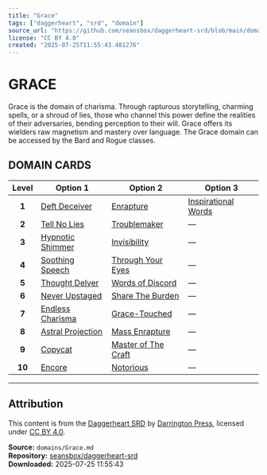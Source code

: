 ```yaml
---
title: "Grace"
tags: ["daggerheart", "srd", "domain"]
source_url: "https://github.com/seansbox/daggerheart-srd/blob/main/domains/Grace.md"
license: "CC BY 4.0"
created: "2025-07-25T11:55:43.481276"
---
```


# GRACE

Grace is the domain of charisma. Through rapturous storytelling, charming spells, or a shroud of lies, those who channel this power define the realities of their adversaries, bending perception to their will. Grace offers its wielders raw magnetism and mastery over language. The Grace domain can be accessed by the Bard and Rogue classes.

## DOMAIN CARDS

| **Level** | **Option 1**                                             | **Option 2**                                                     | **Option 3**                                                 |
| :-------: | -------------------------------------------------------- | ---------------------------------------------------------------- | ------------------------------------------------------------ |
|   **1**   | [Deft Deceiver](../abilities/Deft%20Deceiver.md)         | [Enrapture](../abilities/Enrapture.md)                           | [Inspirational Words](../abilities/Inspirational%20Words.md) |
|   **2**   | [Tell No Lies](../abilities/Tell%20No%20Lies.md)         | [Troublemaker](../abilities/Troublemaker.md)                     | —                                                            |
|   **3**   | [Hypnotic Shimmer](../abilities/Hypnotic%20Shimmer.md)   | [Invisibility](../abilities/Invisibility.md)                     | —                                                            |
|   **4**   | [Soothing Speech](../abilities/Soothing%20Speech.md)     | [Through Your Eyes](../abilities/Through%20Your%20Eyes.md)       | —                                                            |
|   **5**   | [Thought Delver](../abilities/Thought%20Delver.md)       | [Words of Discord](../abilities/Words%20of%20Discord.md)         | —                                                            |
|   **6**   | [Never Upstaged](../abilities/Never%20Upstaged.md)       | [Share The Burden](../abilities/Share%20the%20Burden.md)         | —                                                            |
|   **7**   | [Endless Charisma](../abilities/Endless%20Charisma.md)   | [Grace-Touched](../abilities/Grace-Touched.md)                   | —                                                            |
|   **8**   | [Astral Projection](../abilities/Astral%20Projection.md) | [Mass Enrapture](../abilities/Mass%20Enrapture.md)               | —                                                            |
|   **9**   | [Copycat](../abilities/Copycat.md)                       | [Master of The Craft](../abilities/Master%20of%20the%20Craft.md) | —                                                            |
|  **10**   | [Encore](../abilities/Encore.md)                         | [Notorious](../abilities/Notorious.md)                           | —                                                            |

---

## Attribution

This content is from the [Daggerheart SRD](https://github.com/seansbox/daggerheart-srd/blob/main/domains/Grace.md) by [Darrington Press](https://darringtonpress.com/), licensed under [CC BY 4.0](https://creativecommons.org/licenses/by/4.0/).

**Source:** `domains/Grace.md`  
**Repository:** [seansbox/daggerheart-srd](https://github.com/seansbox/daggerheart-srd)  
**Downloaded:** 2025-07-25 11:55:43

